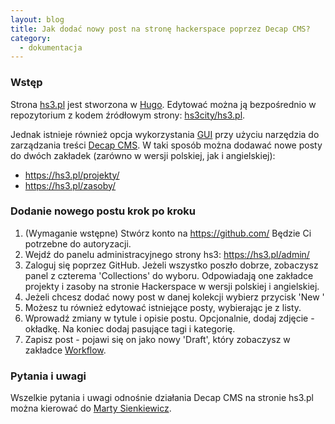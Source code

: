 ```yaml
---
layout: blog
title: Jak dodać nowy post na stronę hackerspace poprzez Decap CMS?
category:
  - dokumentacja
---
```

### Wstęp

Strona [hs3.pl](https://hs3.pl/) jest stworzona w [Hugo](https://gohugo.io/). Edytować można ją bezpośrednio w repozytorium z kodem źródłowym strony: [hs3city/hs3.pl](https://github.com/hs3city/hs3.pl).

Jednak istnieje również opcja wykorzystania [GUI](https://pl.wikipedia.org/wiki/Graficzny_interfejs_u%C5%BCytkownika) przy użyciu narzędzia do zarządzania treści [Decap CMS](https://decapcms.org/). W taki sposób można dodawać nowe posty do dwóch zakładek (zarówno w wersji polskiej, jak i angielskiej):

* <https://hs3.pl/projekty/>
* <https://hs3.pl/zasoby/>

### Dodanie nowego postu krok po kroku

1. (Wymaganie wstępne) Stwórz konto na <https://github.com/> Będzie Ci potrzebne do autoryzacji.
2. Wejdź do panelu administracyjnego strony hs3: <https://hs3.pl/admin/>
3. Zaloguj się poprzez GitHub. Jeżeli wszystko poszło dobrze, zobaczysz panel z czterema 'Collections' do wyboru. Odpowiadają one zakładce projekty i zasoby na stronie Hackerspace w wersji polskiej i angielskiej.
4. Jeżeli chcesz dodać nowy post w danej kolekcji wybierz przycisk 'New <nazwa kolekcji>'
5. Możesz tu również edytować istniejące posty, wybierając je z listy.
6. Wprowadź zmiany w tytule i opisie postu. Opcjonalnie, dodaj zdjęcie - okładkę. Na koniec dodaj pasujące tagi i kategorię. 
7. Zapisz post - pojawi się on jako nowy 'Draft', który zobaczysz w zakładce [Workflow](https://hs3.pl/admin/#/workflow)[](https://hs3.pl/admin/).

[](https://hs3.pl/admin/)

### Pytania i uwagi

Wszelkie pytania i uwagi odnośnie działania Decap CMS na stronie hs3.pl można kierować do [Marty Sienkiewicz](https://github.com/MartaSien).
